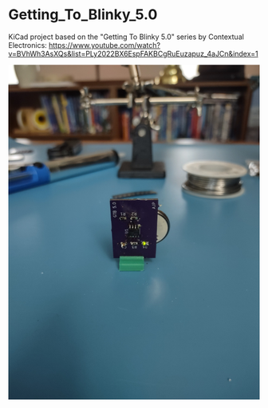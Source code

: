 # Getting_To_Blinky_5.0

KiCad project based on the "Getting To Blinky 5.0" series by Contextual Electronics:
https://www.youtube.com/watch?v=BVhWh3AsXQs&list=PLy2022BX6EspFAKBCgRuEuzapuz_4aJCn&index=1

![blinky](https://github.com/BaconEggsRL/Getting_To_Blinky_5.0/blob/main/GettingToBlink5.0/GTB5_Pics/Build_Pics/Blinky1.jpg?raw=true)
